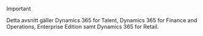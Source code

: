 > [!IMPORTANT]
> Detta avsnitt gäller Dynamics 365 for Talent, Dynamics 365 for Finance and Operations, Enterprise Edition samt Dynamics 365 for Retail. 
